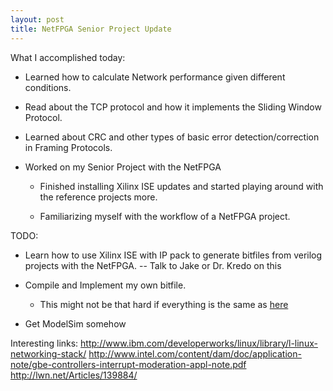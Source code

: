 ```yaml
---
layout: post
title: NetFPGA Senior Project Update
---
```


What I accomplished today:

* Learned how to calculate Network performance given different conditions.
* Read about the TCP protocol and how it implements the Sliding Window Protocol.
* Learned about CRC and other types of basic error detection/correction in Framing Protocols.
* Worked on my Senior Project with the NetFPGA

    - Finished installing Xilinx ISE updates and started playing around with the reference projects more.

    - Familiarizing myself with the workflow of a NetFPGA project.

TODO:
* Learn how to use Xilinx ISE with IP pack to generate bitfiles from verilog projects with the NetFPGA. -- Talk to Jake or Dr. Kredo on this
* Compile and Implement my own bitfile.

    - This might not be that hard if everything is the same as [here](http://wiki.netfpga.org/foswiki/bin/view/NetFPGA/OneGig/VerifyHardwareAndSoftware#Run_regression_scripts_on_new_bi)
* Get ModelSim somehow


Interesting links:
http://www.ibm.com/developerworks/linux/library/l-linux-networking-stack/
http://www.intel.com/content/dam/doc/application-note/gbe-controllers-interrupt-moderation-appl-note.pdf
http://lwn.net/Articles/139884/
